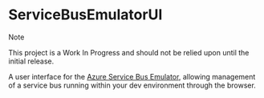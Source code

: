 # ServiceBusEmulatorUI

> [!NOTE]
> This project is a Work In Progress and should not be relied upon until the initial release.

A user interface for the [Azure Service Bus Emulator](https://learn.microsoft.com/en-us/azure/service-bus-messaging/overview-emulator), allowing management of a service bus running within your dev environment through the browser.

